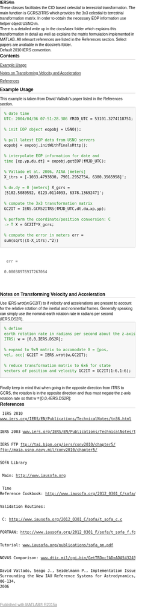 
<!DOCTYPE html
PUBLIC "-//W3C//DTD HTML 4.01 Transitional//EN">
<html><head>
<meta http-equiv="Content-Type" content="text/html; charset=utf-8">
<!--
 This HTML was auto-generated from MATLAB code.
 To make changes, update the MATLAB code and republish this document.
 --><title>IERS4m</title><meta name="generator" content="MATLAB 8.5"><link rel="schema.DC" href="http://purl.org/dc/elements/1.1/"><meta name="DC.date" content="2015-07-25"><meta name="DC.source" content="Example.m"><style type="text/css">
html,body,div,span,applet,object,iframe,h1,h2,h3,h4,h5,h6,p,blockquote,pre,a,abbr,acronym,address,big,cite,code,del,dfn,em,font,img,ins,kbd,q,s,samp,small,strike,strong,sub,sup,tt,var,b,u,i,center,dl,dt,dd,ol,ul,li,fieldset,form,label,legend,table,caption,tbody,tfoot,thead,tr,th,td{margin:0;padding:0;border:0;outline:0;font-size:100%;vertical-align:baseline;background:transparent}body{line-height:1}ol,ul{list-style:none}blockquote,q{quotes:none}blockquote:before,blockquote:after,q:before,q:after{content:'';content:none}:focus{outine:0}ins{text-decoration:none}del{text-decoration:line-through}table{border-collapse:collapse;border-spacing:0}

html { min-height:100%; margin-bottom:1px; }
html body { height:100%; margin:0px; font-family:Arial, Helvetica, sans-serif; font-size:10px; color:#000; line-height:140%; background:#fff none; overflow-y:scroll; }
html body td { vertical-align:top; text-align:left; }

h1 { padding:0px; margin:0px 0px 25px; font-family:Arial, Helvetica, sans-serif; font-size:1.5em; color:#d55000; line-height:100%; font-weight:normal; }
h2 { padding:0px; margin:0px 0px 8px; font-family:Arial, Helvetica, sans-serif; font-size:1.2em; color:#000; font-weight:bold; line-height:140%; border-bottom:1px solid #d6d4d4; display:block; }
h3 { padding:0px; margin:0px 0px 5px; font-family:Arial, Helvetica, sans-serif; font-size:1.1em; color:#000; font-weight:bold; line-height:140%; }

a { color:#005fce; text-decoration:none; }
a:hover { color:#005fce; text-decoration:underline; }
a:visited { color:#004aa0; text-decoration:none; }

p { padding:0px; margin:0px 0px 20px; }
img { padding:0px; margin:0px 0px 20px; border:none; }
p img, pre img, tt img, li img, h1 img, h2 img { margin-bottom:0px; } 

ul { padding:0px; margin:0px 0px 20px 23px; list-style:square; }
ul li { padding:0px; margin:0px 0px 7px 0px; }
ul li ul { padding:5px 0px 0px; margin:0px 0px 7px 23px; }
ul li ol li { list-style:decimal; }
ol { padding:0px; margin:0px 0px 20px 0px; list-style:decimal; }
ol li { padding:0px; margin:0px 0px 7px 23px; list-style-type:decimal; }
ol li ol { padding:5px 0px 0px; margin:0px 0px 7px 0px; }
ol li ol li { list-style-type:lower-alpha; }
ol li ul { padding-top:7px; }
ol li ul li { list-style:square; }

.content { font-size:1.2em; line-height:140%; padding: 20px; }

pre, code { font-size:12px; }
tt { font-size: 1.2em; }
pre { margin:0px 0px 20px; }
pre.codeinput { padding:10px; border:1px solid #d3d3d3; background:#f7f7f7; }
pre.codeoutput { padding:10px 11px; margin:0px 0px 20px; color:#4c4c4c; }
pre.error { color:red; }

@media print { pre.codeinput, pre.codeoutput { word-wrap:break-word; width:100%; } }

span.keyword { color:#0000FF }
span.comment { color:#228B22 }
span.string { color:#A020F0 }
span.untermstring { color:#B20000 }
span.syscmd { color:#B28C00 }

.footer { width:auto; padding:10px 0px; margin:25px 0px 0px; border-top:1px dotted #878787; font-size:0.8em; line-height:140%; font-style:italic; color:#878787; text-align:left; float:none; }
.footer p { margin:0px; }
.footer a { color:#878787; }
.footer a:hover { color:#878787; text-decoration:underline; }
.footer a:visited { color:#878787; }

table th { padding:7px 5px; text-align:left; vertical-align:middle; border: 1px solid #d6d4d4; font-weight:bold; }
table td { padding:7px 5px; text-align:left; vertical-align:top; border:1px solid #d6d4d4; }





</style></head><body><div class="content"><h1>IERS4m</h1><p>These classes facilitates the CIO based celestial to terrestrial transformation. The main function is GCRS2ITRS which provides the 3x3 celestial to terrestrial transformation matrix. In order to obtain the necessary EOP information use helper object USNO.m.</p><p>There is a detailed write up in the docs/latex folder which explains this transformation in detail as well as explains the matrix formulation implemented in MATLAB. All relevant references are listed in the References section.  Select papers are avaliable in the docs/refs folder.</p><p>Default 2010 IERS convention.</p><h2>Contents</h2><div><ul><li><a href="#1">Example Usage</a></li><li><a href="#2">Notes on Transforming Velocity and Acceleration</a></li><li><a href="#4">References</a></li></ul></div><h2>Example Usage<a name="1"></a></h2><p>This example is taken from David Vallado's paper listed in the References section.</p><pre class="codeinput"><span class="comment">% date time UTC: 2004/04/06 07:51:28.386</span>
fMJD_UTC = 53101.3274118751;

<span class="comment">% init EOP object</span>
eopobj = USNO();

<span class="comment">% pull latest EOP data from USNO servers</span>
eopobj = eopobj.initWithFinalsHttp();

<span class="comment">% interpolate EOP information for date and time</span>
[xp,yp,du,dt] = eopobj.getEOP(fMJD_UTC);

<span class="comment">% Vallado et al. 2006, AIAA                        [meters]</span>
X_itrs = [-1033.4793830, 7901.2952754, 6380.3565958]';

<span class="comment">% dx,dy = 0                                        [meters]</span>
X_gcrs = [5102.5089592, 6123.0114033, 6378.1369247]';

<span class="comment">% compute the 3x3 transformation matrix</span>
GC2IT = IERS.GCRS2ITRS(fMJD_UTC,dt,du,xp,yp);

<span class="comment">% perform the coordinate/position conversion: C -&gt; T</span>
X = GC2IT*X_gcrs;

<span class="comment">% compute the error in meters</span>
err = sum(sqrt((X-X_itrs).^2))
</pre><pre class="codeoutput">
err =

0.00038976917267064

</pre><h2>Notes on Transforming Velocity and Acceleration<a name="2"></a></h2><p>Use IERS.wrot(w,GC2IT) to if velocity and accelerations are present to account for the relative rotation of the inertial and noninertial frames. Generally speaking can simply use the nominal earth rotation rate in radians per second (IERS.DS2R).</p><pre class="codeinput"><span class="comment">% define earth rotation rate in radians per second about the z-axis (GCRS -&gt; ITRS)</span>
w = [0,0,IERS.DS2R];

<span class="comment">% expand to 9x9 matrix to accomodate X = [pos, vel, acc]</span>
GC2IT = IERS.wrot(w,GC2IT);

<span class="comment">% reduce transformation matrix to 6x6 for state vectors of position and velocity</span>
GC2IT = GC2IT(1:6,1:6);
</pre><p>Finally keep in mind that when going in the opposite direction from ITRS to GCRS, the rotation is in the opposite direction and thus must negate the z-axis rotation rate so that w = [0,0,-IERS.DS2R];</p><h2>References<a name="4"></a></h2><pre>  IERS 2010
www.iers.org/IERS/EN/Publications/TechnicalNotes/tn36.html</pre><pre>  IERS 2003
www.iers.org/IERS/EN/Publications/TechnicalNotes/tn32.html</pre><pre>  IERS FTP
ftp://tai.bipm.org/iers/conv2010/chapter5/
ftp://maia.usno.navy.mil/conv2010/chapter5/</pre><pre>  SOFA Library</pre><pre>    Main:
http://www.iausofa.org</pre><pre>    Time Reference Cookbook:
http://www.iausofa.org/2012_0301_C/sofa/sofa_ts_c.pdf</pre><pre>    Validation Routines:</pre><pre>      C:
http://www.iausofa.org/2012_0301_C/sofa/t_sofa_c.c</pre><pre>      FORTRAN:
http://www.iausofa.org/2012_0301_F/sofa/t_sofa_f.for</pre><pre>    Tutorial:
www.iausofa.org/publications/sofa_pn.pdf</pre><pre>    NOVAS Comparison:
www.dtic.mil/cgi-bin/GetTRDoc?AD=ADA543243</pre><pre>  David Vallado, Seago J., Seidelmann P., Implementation Issues
Surrounding the New IAU Reference Systems for Astrodynamics,
AIAA, AAS 06-134, 2006</pre><p class="footer"><br><a href="http://www.mathworks.com/products/matlab/">Published with MATLAB&reg; R2015a</a><br></p></div></body></html>